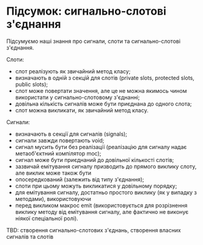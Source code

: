# Підсумок: сигнально-слотові з'єднання

Підсумуємо наші знання про сигнали, слоти та сигнально-слотові з'єднання.

Слоти:

* слот реалізують як звичайний метод класу;
* визначають в одній з секцій для слотів \(private slots, protected slots, public slots\);
* слот може повертати значення, але це не можна якимось чином використати у сигнально-слотовому з'єднанні;
* довільна кількість сигналів може бути приєднана до одного слота;
* слот можна викликати, як звичайний метод класу.

Сигнали:

* визначають в секції для сигналів \(signals\);
* сигнали завжди повертають void;
* сигнал мусить бути без реалізації \(реалізацію для сигналу надає метаоб'єктний компілятор moc\);
* сигнал може бути приєднаний до довільної кількості слотів;
* зазвичай емітування сигналу призводить до прямого виклику слоту, але виклик може також бути
* опосередкований \(залежить від типу з'єднання\);
* слоти при цьому можуть викликатися у довільному порядку;
* для емітування сигналу, достатньо простого виклику \(як у випадку з методами\), використовуючи
* перед викликом макрос emit \(використовується для розрізнення виклику методу від емітування сигналу, але фактично не виконує ніякої спеціальної ролі\).

TBD: створення сигнально-слотових з'єднань, створення власних сигналів та слотів

